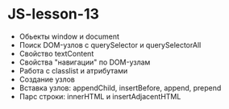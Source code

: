 # JS-lesson-13

- Обьекты window и document
- Поиск DOM-узлов с querySelector и querySelectorAll
- Свойство textContent
- Свойства "навигации" по DOM-узлам
- Работа с classlist и атрибутами
- Создание узлов
- Вставка узлов: appendChild, insertBefore, append, prepend
- Парс строки: innerHTML и insertAdjacentHTML